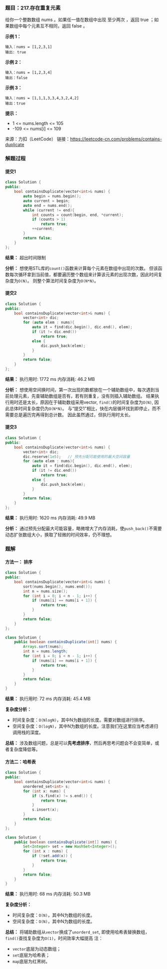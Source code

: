### 题目：217.存在重复元素
给你一个整数数组 nums 。如果任一值在数组中出现 至少两次 ，返回 true ；如果数组中每个元素互不相同，返回 false 。

**示例 1：**
```
输入：nums = [1,2,3,1]
输出: true
```
**示例 2：**
```
输入：nums = [1,2,3,4]
输出：false
```
**示例 3：**
```
输入：nums = [1,1,1,3,3,4,3,2,4,2]
输出：true
```
**提示：**

- 1 <= nums.length <= 105
- -109 <= nums[i] <= 109

来源：力扣（LeetCode）
链接：https://leetcode-cn.com/problems/contains-duplicate

### 解题过程
#### 提交1
```C++
class Solution {
public:
    bool containsDuplicate(vector<int>& nums) {
        auto begin = nums.begin();
        auto current = begin;
        auto end = nums.end();
        while (current != end){
            int counts = count(begin, end, *current);
            if (counts > 1)
                return true;
            ++current;
        }
        return false;
    }
};
```
**结果：** 超出时间限制

**分析：**
想使用STL库的`count()`函数来计算每个元素在数组中出现的次数。
但该函数每次循环拿到当前值，都要遍历整个数组来计算该元素的出现次数，因此时间复杂度为`O(N)`。
则整个算法时间复杂度为`O(N*N)`。

#### 提交2
```C++
class Solution {
public:
    bool containsDuplicate(vector<int>& nums) {
        vector<int> dic;
        for (auto elem : nums){
            auto it = find(dic.begin(), dic.end(), elem);
            if (it != dic.end())
                return true;
            else {
                dic.push_back(elem);
            }
        }
        return false;
    }
};
```
**结果：** 执行用时: 1772 ms       内存消耗: 46.2 MB

**分析：**
想使用空间换时间，第一次出现的数都放在一个辅助数组中，每次遇到当前处理元素，先查辅助数组是否有，若有则重复，没有则插入辅助数组。
结果执行用时还是太长，原因在于辅助数组采用vector, `find()`的时间复杂度为`O(N)`, 因此总体时间复杂度仍为`O(N*N)`。
与“提交1”相比，快在内层循环找到即停止，而不需要总是遍历完再得到总计数。
因此虽然通过，但执行用时太长。

#### 提交3
```C++
class Solution {
public:
    bool containsDuplicate(vector<int>& nums) {
        vector<int> dic;
        dic.reserve(1e5);   // 预先分配可能使用的最大空间容量
        for (auto elem : nums){
            auto it = find(dic.begin(), dic.end(), elem);
            if (it != dic.end())
                return true;
            else {
                dic.push_back(elem);
            }
        }
        return false;
    }
};
```
**结果：** 执行用时: 1620 ms       内存消耗: 49.9 MB

**分析：**
通过预先分配最大可能容量，略微增大了内存消耗，使`push_back()`不需要动态扩张数组大小，换取了轻微的时间效率，仍不理想。

### 题解
#### 方法一： 排序
```C++
class Solution {
public:
    bool containsDuplicate(vector<int>& nums) {
        sort(nums.begin(), nums.end());
        int n = nums.size();
        for (int i = 0; i < n - 1; i++) {
            if (nums[i] == nums[i + 1]) {
                return true;
            }
        }
        return false;
    }
};
```
```Java
class Solution {
    public boolean containsDuplicate(int[] nums) {
        Arrays.sort(nums);
        int n = nums.length;
        for (int i = 0; i < n - 1; i++) {
            if (nums[i] == nums[i + 1]) {
                return true;
            }
        }
        return false;
    }
}
```
**结果：** 执行用时: 72 ms     内存消耗: 45.4 MB

**复杂度分析：**
- 时间复杂度：`O(NlogN)`，其中N为数组的长度。需要对数组进行排序。
- 空间复杂度：`O(logN)`，其中N为数组的长度。注意我们在这里应当考虑递归调用栈的深度。

**总结：**
涉及数组问题，总是可以**先考虑排序**，然后再思考问题会不会变简单，或者复杂度降低等。

#### 方法二：哈希表
```C++
class Solution {
public:
    bool containsDuplicate(vector<int>& nums) {
        unordered_set<int> s;
        for (int x: nums) {
            if (s.find(x) != s.end()) {
                return true;
            }
            s.insert(x);
        }
        return false;
    }
};
```
```Java
class Solution {
    public boolean containsDuplicate(int[] nums) {
        Set<Integer> set = new HashSet<Integer>();
        for (int x : nums) {
            if (!set.add(x)) {
                return true;
            }
        }
        return false;
    }
}
```
**结果：** 执行用时: 68 ms     内存消耗: 50.3 MB

**复杂度分析：**
- 时间复杂度：`O(N)`，其中N为数组的长度。
- 空间复杂度：`O(N)`，其中N为数组的长度。

**总结：**
将辅助数组从`vector`换成了`unorderd_set`, 即使用哈希表替换数组，`find()`查找复杂度为`O(1)`，时间效率大幅提高
注：
- `vector`底层为动态数组；
- `set`底层为哈希表；
- `map`底层为红黑树。
